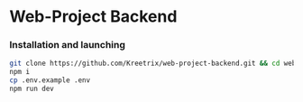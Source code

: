 # Web-Project Backend

### Installation and launching

```bash
git clone https://github.com/Kreetrix/web-project-backend.git && cd web-project-backend
npm i
cp .env.example .env
npm run dev
```
